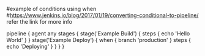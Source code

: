 #example of conditions using when 
#https://www.jenkins.io/blog/2017/01/19/converting-conditional-to-pipeline/  refer the link for more info

pipeline {
    agent any
    stages {
        stage('Example Build') {
            steps {
                echo 'Hello World'
            }
        }
        stage('Example Deploy') {
            when {
                branch 'production'
            }
            steps {
                echo 'Deploying'
            }
        }
    }
}
